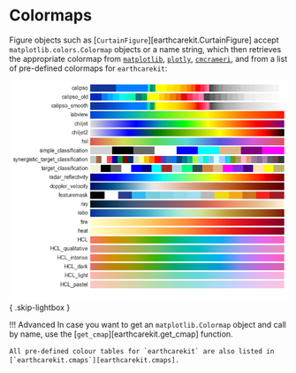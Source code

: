 # Colormaps

Figure objects such as [`CurtainFigure`][earthcarekit.CurtainFigure] accept `matplotlib.colors.Colormap` objects or a name string, which then retrieves the appropriate colormap from [`matplotlib`](https://matplotlib.org/stable/users/explain/colors/colormaps.html#), [`plotly`](https://plotly.com/python/builtin-colorscales/), [`cmcrameri`](https://github.com/callumrollo/cmcrameri), and from a list of pre-defined colormaps for `earthcarekit`:

![colormaps.png](./images/colormaps.png){ .skip-lightbox }

!!! Advanced
    In case you want to get an `matplotlib.Colormap` object and call by name, use the [`get_cmap`][earthcarekit.get_cmap] function.

    All pre-defined colour tables for `earthcarekit` are also listed in [`earthcarekit.cmaps`][earthcarekit.cmaps].